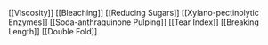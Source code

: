 [[Viscosity]]
[[Bleaching]]
[[Reducing Sugars]]
[[Xylano-pectinolytic Enzymes]]
[[Soda-anthraquinone Pulping]]
[[Tear Index]]
[[Breaking Length]]
[[Double Fold]]
